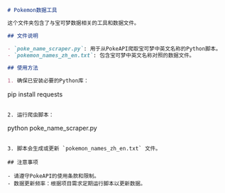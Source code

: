 ```markdown
# Pokemon数据工具

这个文件夹包含了与宝可梦数据相关的工具和数据文件。

## 文件说明

- `poke_name_scraper.py`: 用于从PokeAPI爬取宝可梦中英文名称的Python脚本。
- `pokemon_names_zh_en.txt`: 包含宝可梦中英文名称对照的数据文件。

## 使用方法

1. 确保已安装必要的Python库：
   ```
   pip install requests
   ```

2. 运行爬虫脚本：
   ```
   python poke_name_scraper.py
   ```

3. 脚本会生成或更新 `pokemon_names_zh_en.txt` 文件。

## 注意事项

- 请遵守PokeAPI的使用条款和限制。
- 数据更新频率：根据项目需求定期运行脚本以更新数据。


